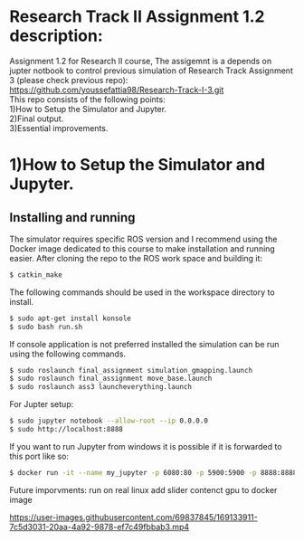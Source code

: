 # Research Track II Assignment 1.2 description:

Assignment 1.2 for Research  II course, The assigemnt is a depends on jupter notbook to control previous simulation of Research Track Assignment 3 (please check previous repo): https://github.com/youssefattia98/Research-Track-I-3.git       
This repo consists of the following points:  
 1)How to Setup the Simulator and Jupyter.   
 2)Final output.  
 3)Essential improvements.       

1)How to Setup the Simulator and Jupyter.  
================================

Installing and running
----------------------

The simulator requires specific ROS version and I recommend using the Docker image dedicated to this course to make installation and running easier. After cloning the repo to the ROS work space and building it:      
```bash
$ catkin_make
``` 
 The following commands should be used in the workspace directory to install.

```bash
$ sudo apt-get install konsole
$ sudo bash run.sh
```
If console application is not preferred installed the simulation can be run using the following commands.

```bash
$ sudo roslaunch final_assignment simulation_gmapping.launch 
$ sudo roslaunch final_assignment move_base.launch
$ sudo roslaunch ass3 launcheverything.launch
```
  For Jupter setup:
```bash
$ sudo jupyter notebook --allow-root --ip 0.0.0.0
$ sudo http://localhost:8888
```
  If you want to run Jupyter from windows it is possible if it is forwarded to this port like so:  
```bash
$ docker run -it --name my_jupyter -p 6080:80 -p 5900:5900 -p 8888:8888 carms84/noetic_ros2 
```

Future imporvments:
run on real linux
add slider
contenct gpu to docker image

https://user-images.githubusercontent.com/69837845/169133911-7c5d3031-20aa-4a92-9878-ef7c49fbbab3.mp4
